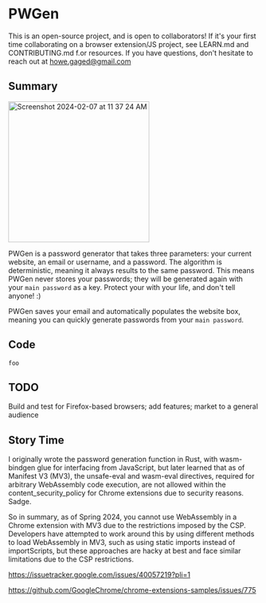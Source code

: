 # PWGen

This is an open-source project, and is open to collaborators! If it's your first time collaborating on a browser extension/JS project, see LEARN.md and CONTRIBUTING.md f.or resources. If you have questions, don't hesitate to reach out at howe.gaged@gmail.com

## Summary

<img width="283" alt="Screenshot 2024-02-07 at 11 37 24 AM" src="https://github.com/GageHoweTamu/PWGen/assets/116420022/af5cc489-c6ba-45a5-849f-a9e7fc156635">

PWGen is a password generator that takes three parameters: your current website, an email or username, and a password. The algorithm is deterministic, meaning it always results to the same password. This means PWGen never stores your passwords; they will be generated again with your `main password` as a key. Protect your with your life, and don't tell anyone! :)

PWGen saves your email and automatically populates the website box, meaning you can quickly generate passwords from your `main password`.

## Code

```
foo
```

## TODO

Build and test for Firefox-based browsers; add features; market to a general audience

## Story Time

I originally wrote the password generation function in Rust, with wasm-bindgen glue for interfacing from JavaScript, but later learned that as of Manifest V3 (MV3), the unsafe-eval and wasm-eval directives, required for arbitrary WebAssembly code execution, are not allowed within the content_security_policy for Chrome extensions due to security reasons. Sadge.

So in summary, as of Spring 2024, you cannot use WebAssembly in a Chrome extension with MV3 due to the restrictions imposed by the CSP. Developers have attempted to work around this by using different methods to load WebAssembly in MV3, such as using static imports instead of importScripts, but these approaches are hacky at best and face similar limitations due to the CSP restrictions.

https://issuetracker.google.com/issues/40057219?pli=1

https://github.com/GoogleChrome/chrome-extensions-samples/issues/775
